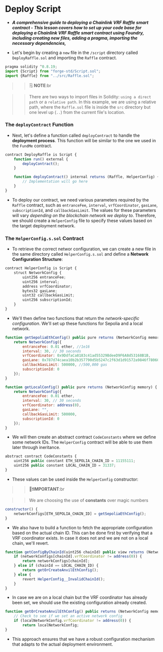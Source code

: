 # Deploy Script
- ***A comprehensive guide to deploying a Chainlink VRF Raffle smart contract - This lesson covers how to set up your code base for deploying a Chainlink VRF Raffle smart contract using Foundry, including creating new files, adding a pragma, importing the necessary dependencies,***

- Let's begin by creating a `new` file in the `/script` directory called `DeployRaffle.sol` and importing the `Raffle` contract.

```javascript
pragma solidity ^0.8.19;
import {Script} from "forge-std/Script.sol";
import {Raffle} from "../src/Raffle.sol";
```

>> 🗒️ **NOTE**:br

>> There are two ways to import files in Solidity: `using a direct path` or a `relative path`. In this example, we are using a relative path, where the `Raffle.sol` file is inside the `src` directory but one level up (`..`) from the current file's location.

### The `deployContract` Function
- Next, let's define a function called `deployContract` to handle the **deployment process**. This function will be similar to the one we used in the `FundMe` contract.

```javascript
contract DeployRaffle is Script {
    function run() external {
        deployContract();
    }

    function deployContract() internal returns (Raffle, HelperConfig) {
        // Implementation will go here
    }
}
```

- To deploy our contract, we need various parameters required by the `Raffle` contract, such as `entranceFee`, `interval`, `vrfCoordinator`, `gasLane`, `subscriptionId`, and `callbackGasLimit`. The values for these parameters will vary _depending on the blockchain network we deploy to_. Therefore, we should create a `HelperConfig` file to specify these values based on the target deployment network.

### The `HelperConfig.s.sol` Contract
- To retrieve the correct networ configuration, we can create a new file in the same directory called `HelperConfig.s.sol` and define a **Network Configuration Structure**:

```javascript
contract HelperConfig is Script {
    struct NetworkConfig {
        uint256 entranceFee;
        uint256 interval;
        address vrfCoordinator;
        bytes32 gasLane;
        uint32 callbackGasLimit;
        uint256 subscriptionId;
    }
}
```

- We'll then define two functions that return the _network-specific configuration_. We'll set up these functions for Sepolia and a local network.

```javascript
function getSepoliaEthConfig() public pure returns (NetworkConfig memory) {
    return NetworkConfig({
        entranceFee: 0.01 ether, //1e16
        interval: 30, // 30 seconds
        vrfCoordinator: 0x9DdfaCa8183c41ad55329BdeeD9F6A8d53168B1B,
        gasLane: 0x787d74caea10b2b357790d5b5247c2f63d1d91572a9846f780606e4d953677ae,
        callbackGasLimit: 500000, //500,000 gas
        subscriptionId: 0
    });
}

function getLocalConfig() public pure returns (NetworkConfig memory) {
    return NetworkConfig({
        entranceFee: 0.01 ether,
        interval: 30, // 30 seconds
        vrfCoordinator: address(0),
        gasLane: "",
        callbackGasLimit: 500000,
        subscriptionId: 0
    });
}
```

- We will then create an abstract contract `CodeConstants` where we define some network IDs. The `HelperConfig` contract will be able to use them later through ineritance.

```javascript
abstract contract CodeConstants {
    uint256 public constant ETH_SEPOLIA_CHAIN_ID = 11155111;
    uint256 public constant LOCAL_CHAIN_ID = 31337;
}
```

- These values can be used inside the `HelperConfig` constructor:

>> 👀❗**IMPORTANT**:br

>> We are choosing the use of **constants** over magic numbers


```javascript
constructor() {
    networkConfigs[ETH_SEPOLIA_CHAIN_ID] = getSepoliaEthConfig();
}
```

- We also have to build a function to fetch the appropriate configuration based on the actual chain ID. This can be done first by verifying that a VRF coordinator exists. In case it does not and we are not on a local chain, we'll revert.

```javascript
function getConfigByChainId(uint256 chainId) public view returns (NetworkConfig memory) {
    if (networkConfigs[chainId].vrfCoordinator != address(0)) {
        return networkConfigs[chainId];
    } else if (chainId == LOCAL_CHAIN_ID) {
        return getOrCreateAnvilEthConfig();
    } else {
        revert HelperConfig__InvalidChainId();
    }
}
```

- In case we are on a local chain but the VRF coordinator has already been set, we should use the existing configuration already created.

```javascript
function getOrCreateAnvilEthConfig() public returns (NetworkConfig memory) {
    // Check to see if we set an active network config
    if (localNetworkConfig.vrfCoordinator != address(0)) {
        return localNetworkConfig;
}
```

- This approach ensures that we have a robust configuration mechanism that adapts to the actual deployment environment.
